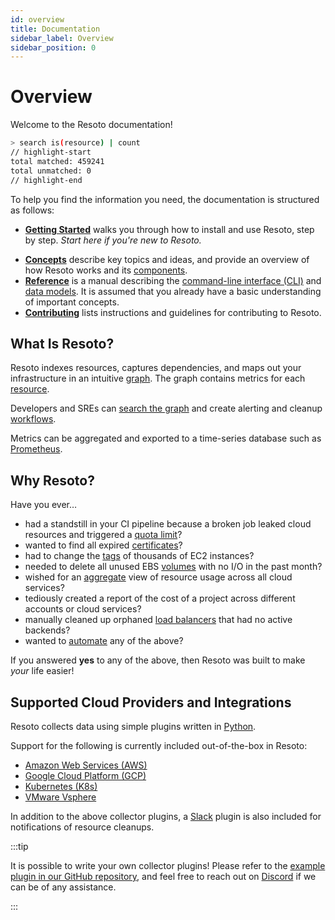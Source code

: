 ```yaml
---
id: overview
title: Documentation
sidebar_label: Overview
sidebar_position: 0
---
```


# Overview

Welcome to the Resoto documentation!

```bash title="Hello World in Resoto 👋🌎"
> search is(resource) | count
// highlight-start
total matched: 459241
total unmatched: 0
// highlight-end
```

To help you find the information you need, the documentation is structured as follows:

- **[Getting Started](/docs/getting-started)** walks you through how to install and use Resoto, step by step. _Start here if you're new to Resoto._
<!-- - **[How-To Guides](/docs/how-to)** provide guided instructions for specific use cases and scenarios. -->
- **[Concepts](/docs/concepts)** describe key topics and ideas, and provide an overview of how Resoto works and its [components](./concepts/components/index.md).
- **[Reference](/docs/reference)** is a manual describing the [command-line interface (CLI)](./reference/cli/index.md) and [data models](./reference/data-models/index.md). It is assumed that you already have a basic understanding of important concepts.
- **[Contributing](/docs/contributing)** lists instructions and guidelines for contributing to Resoto.

## What Is Resoto?

Resoto indexes resources, captures dependencies, and maps out your infrastructure in an intuitive [graph](./concepts/graph/index.md). The graph contains metrics for each [resource](./reference/data-models/index.md).

Developers and SREs can [search the graph](./concepts/search/index.md) and create alerting and cleanup [workflows](./concepts/automation/workflow.md).

Metrics can be aggregated and exported to a time-series database such as [Prometheus](https://prometheus.io).

## Why Resoto?

Have you ever…

- had a standstill in your CI pipeline because a broken job leaked cloud resources and triggered a [quota limit](./concepts/search/examples.md#quota)?
- wanted to find all expired [certificates](./concepts/search/examples.md#certificate)?
- had to change the [tags](./reference/cli/tag.md) of thousands of EC2 instances?
- needed to delete all unused EBS [volumes](./concepts/search/examples.md#volume) with no I/O in the past month?
- wished for an [aggregate](./concepts/search/aggregation.md) view of resource usage across all cloud services?
- tediously created a report of the cost of a project across different accounts or cloud services?
- manually cleaned up orphaned [load balancers](./concepts/search/examples.md#aws_alb) that had no active backends?
- wanted to [automate](./concepts/automation/workflow.md) any of the above?

If you answered **yes** to any of the above, then Resoto was built to make _your_ life easier!

## Supported Cloud Providers and Integrations

Resoto collects data using simple plugins written in [Python](https://www.python.org).

Support for the following is currently included out-of-the-box in Resoto:

- [Amazon Web Services (AWS)](./reference/data-models/aws.md)
- [Google Cloud Platform (GCP)](./reference/data-models/gcp.md)
- [Kubernetes (K8s)](./reference/data-models/kubernetes.md)
- [VMware Vsphere](./reference/data-models/vsphere.md)

In addition to the above collector plugins, a [Slack](https://slack.com) plugin is also included for notifications of resource cleanups.

:::tip

It is possible to write your own collector plugins! Please refer to the [example plugin in our GitHub repository](https://github.com/someengineering/resoto/tree/main/plugins/example_collector), and feel free to reach out on [Discord](https://discord.gg/someengineering) if we can be of any assistance.

:::
